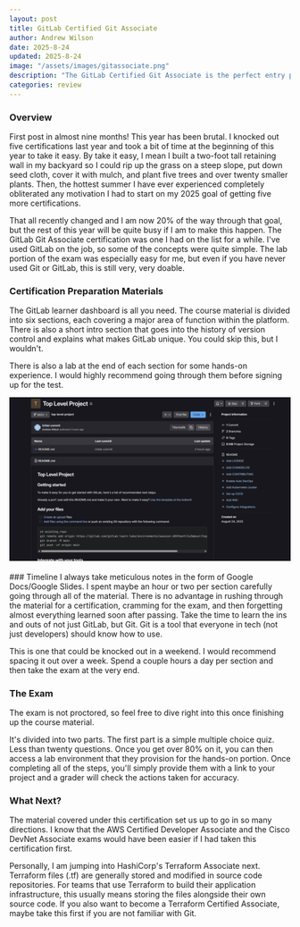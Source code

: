 ```yaml
---
layout: post
title: GitLab Certified Git Associate
author: Andrew Wilson
date: 2025-8-24
updated: 2025-8-24
image: "/assets/images/gitassociate.png"
description: "The GitLab Certified Git Associate is the perfect entry point for anyone wanting to add Git skills to their toolkit. Abundantly accessible and able to be completed within a week by most!"
categories: review
---
```

### Overview
First post in almost nine months! This year has been brutal. I knocked out five certifications last year and took a bit of time at the beginning of this year to take it easy. By take it easy, I mean I built a two-foot tall retaining wall in my backyard so I could rip up the grass on a steep slope, put down seed cloth, cover it with mulch, and plant five trees and over twenty smaller plants. Then, the hottest summer I have ever experienced completely obliterated any motivation I had to start on my 2025 goal of getting five more certifications. 

That all recently changed and I am now 20% of the way through that goal, but the rest of this year will be quite busy if I am to make this happen. The GitLab Git Associate certification was one I had on the list for a while. I've used GitLab on the job, so some of the concepts were quite simple. The lab portion of the exam was especially easy for me, but even if you have never used Git or GitLab, this is still very, very doable.
### Certification Preparation Materials
The GitLab learner dashboard is all you need. The course material is divided into six sections, each covering a major area of function within the platform. There is also a short intro section that goes into the history of version control and explains what makes GitLab unique. You could skip this, but I wouldn't.

There is also a lab at the end of each section for some hands-on experience. I would highly recommend going through them before signing up for the test. 
<div class="post-image">
<img src="/assets/images/gitlab_demo_environment.png" class="img-responsive" alt="Post Image">
</div>
<br>
### Timeline
I always take meticulous notes in the form of Google Docs/Google Slides. I spent maybe an hour or two per section carefully going through all of the material. There is no advantage in rushing through the material for a certification, cramming for the exam, and then forgetting almost everything learned soon after passing. Take the time to learn the ins and outs of not just GitLab, but Git. Git is a tool that everyone in tech (not just developers) should know how to use.

This is one that could be knocked out in a weekend. I would recommend spacing it out over a week. Spend a couple hours a day per section and then take the exam at the very end.
### The Exam
The exam is not proctored, so feel free to dive right into this once finishing up the course material.

It's divided into two parts. The first part is a simple multiple choice quiz. Less than twenty questions. Once you get over 80% on it, you can then access a lab environment that they provision for the hands-on portion. Once completing all of the steps, you'll simply provide them with a link to your project and a grader will check the actions taken for accuracy.
### What Next?
The material covered under this certification set us up to go in so many directions. I know that the AWS Certified Developer Associate and the Cisco DevNet Associate exams would have been easier if I had taken this certification first.

Personally, I am jumping into HashiCorp's Terraform Associate next. Terraform files (.tf) are generally stored and modified in source code repositories. For teams that use Terraform to build their application infrastructure, this usually means storing the files alongside their own source code. If you also want to become a Terraform Certified Associate, maybe take this first if you are not familiar with Git.